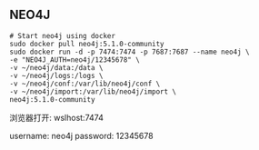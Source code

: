 ## NEO4J
```shell
# Start neo4j using docker
sudo docker pull neo4j:5.1.0-community
sudo docker run -d -p 7474:7474 -p 7687:7687 --name neo4j \
-e "NEO4J_AUTH=neo4j/12345678" \
-v ~/neo4j/data:/data \
-v ~/neo4j/logs:/logs \
-v ~/neo4j/conf:/var/lib/neo4j/conf \
-v ~/neo4j/import:/var/lib/neo4j/import \
neo4j:5.1.0-community
```
浏览器打开: wslhost:7474

username: neo4j
password: 12345678